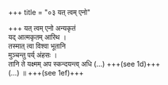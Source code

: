 +++
title = "०३ यत् त्वम् एनो"

+++
यत् त्वम् एनो अन्यकृतं  
यद् आत्मकृतम् आरिथ ।  
तस्मात् त्वा विश्वा भूतानि  
मुञ्चन्तु पर्य् अंहसः ।  
तानि ते यक्ष्मम् अप स्कन्दयन्त्व् अधि (…) +++(see 1d)+++  
(…) ॥ +++(see 1ef)+++
